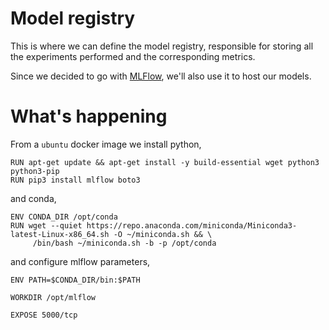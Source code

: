 # Model registry

This is where we can define the model registry, responsible for storing all the experiments
performed and the corresponding metrics.

Since we decided to go with [MLFlow](https://mlflow.org/), we'll also use it to host
our models.

# What's happening

From a `ubuntu` docker image we install python,

```
RUN apt-get update && apt-get install -y build-essential wget python3 python3-pip
RUN pip3 install mlflow boto3
```

and conda,

```
ENV CONDA_DIR /opt/conda
RUN wget --quiet https://repo.anaconda.com/miniconda/Miniconda3-latest-Linux-x86_64.sh -O ~/miniconda.sh && \
     /bin/bash ~/miniconda.sh -b -p /opt/conda
```

and configure mlflow parameters,

```
ENV PATH=$CONDA_DIR/bin:$PATH

WORKDIR /opt/mlflow

EXPOSE 5000/tcp
```
